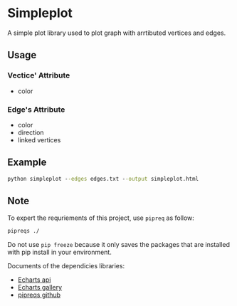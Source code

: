 # Simpleplot

A simple plot library used to plot graph with arrtibuted vertices and edges.

## Usage

### Vectice' Attribute
- color

### Edge's Attribute
- color
- direction
- linked vertices

## Example


```cmd
python simpleplot --edges edges.txt --output simpleplot.html
```

## Note

To expert the requriements of this project, use `pipreq` as follow:
```cmd
pipreqs ./
```

Do not use `pip freeze` because it only saves the packages that are installed with pip install in your environment.
 
Documents of the dependicies libraries:
- [Echarts api](https://pyecharts.org/#/zh-cn/series_options?id=linestyleopts%ef%bc%9a%e7%ba%bf%e6%a0%b7%e5%bc%8f%e9%85%8d%e7%bd%ae%e9%a1%b9)
- [Echarts gallery](https://gallery.pyecharts.org/#/Graph/graph_les_miserables)
- [pipreqs github](https://github.com/bndr/pipreqs)